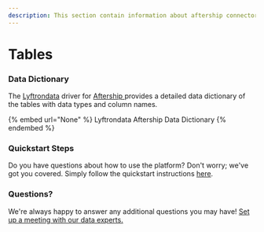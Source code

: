 ```yaml
---
description: This section contain information about aftership connector tables information
---
```


# Tables

### Data Dictionary

The [Lyftrondata](https://www.lyftrondata.com/) driver for [Aftership](None/)[ ](https://www.lyftrondata.com/integration/aftership/)provides a detailed data dictionary of the tables with data types and column names.

{% embed url="None" %}
Lyftrondata Aftership Data Dictionary
{% endembed %}

### Quickstart Steps

Do you have questions about how to use the platform? Don't worry; we've got you covered. Simply follow the quickstart instructions [here](../README.md).

### Questions? <a href="#questions" id="questions"></a>

We're always happy to answer any additional questions you may have! [Set up a meeting with our data experts.](https://www.lyftrondata.com/book-a-meeting/)

